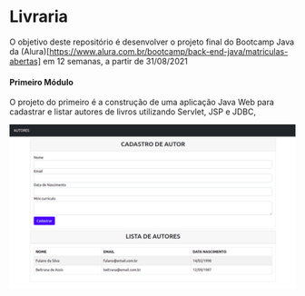# Livraria

O objetivo deste repositório é desenvolver o projeto final do Bootcamp Java da (Alura)[https://www.alura.com.br/bootcamp/back-end-java/matriculas-abertas] em 12 semanas, a partir de 31/08/2021

#### Primeiro Módulo

O projeto do primeiro é a construção de uma aplicação Java Web para cadastrar e listar autores de livros utilizando Servlet, JSP e JDBC,

![](./src/main/webapp/img/tela_cadastro_autores.png)

